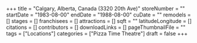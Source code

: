 +++
title = "Calgary, Alberta, Canada (3320 20th Ave)"
storeNumber = ""
startDate = "1983-08-00"
endDate = "1988-08-00"
cuDate = ""
remodels = []
stages = []
franchisees = []
attractions = []
sqft = ""
latitudeLongitude = []
citations = []
contributors = []
downloadLinks = []
pageThumbnailFile = ""
tags = ["Locations"]
categories = ["Pizza Time Theatre"]
draft = false
+++
